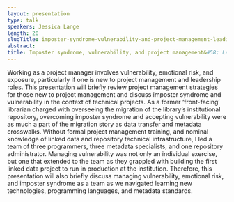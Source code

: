```yaml
---
layout: presentation
type: talk
speakers: Jessica Lange
length: 20
slugTitle: imposter-syndrome-vulnerability-and-project-management-leading-an-institutional-repository-migration
abstract:
title: Imposter syndrome, vulnerability, and project management&#58; Leading an institutional repository migration
---
```

Working as a project manager involves vulnerability, emotional risk, and exposure, particularly if one is new to project management and leadership roles. This presentation will briefly review project management strategies for those new to project management and discuss imposter syndrome and vulnerability in the context of technical projects. As a former ‘front-facing’ librarian charged with overseeing the migration of the library’s institutional repository, overcoming imposter syndrome and accepting vulnerability were as much a part of the migration story as data transfer and metadata crosswalks. Without formal project management training, and nominal knowledge of linked data and repository technical infrastructure, I led a team of three programmers, three metadata specialists, and one repository administrator. Managing vulnerability was not only an individual exercise, but one that extended to the team as they grappled with building the first linked data project to run in production at the institution. Therefore, this presentation will also briefly discuss managing vulnerability, emotional risk, and imposter syndrome as a team as we navigated learning new technologies, programming languages, and metadata standards.